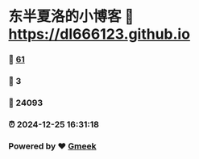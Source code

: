 # 东半夏洛的小博客 :link: https://dl666123.github.io 
### :page_facing_up: [61](https://dl666123.github.io/tag.html) 
### :speech_balloon: 3 
### :hibiscus: 24093 
### :alarm_clock: 2024-12-25 16:31:18 
### Powered by :heart: [Gmeek](https://github.com/Meekdai/Gmeek)
